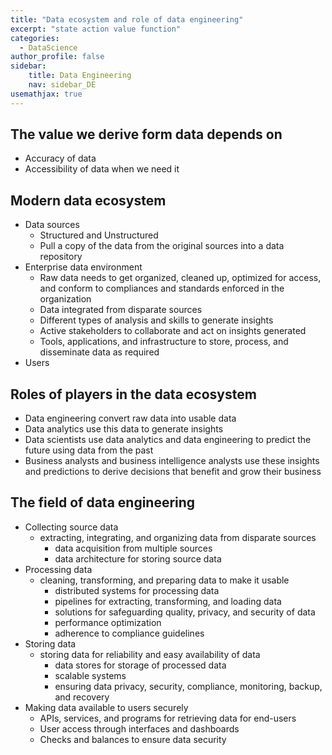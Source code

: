 ```yaml
---
title: "Data ecosystem and role of data engineering"
excerpt: "state action value function"
categories:
  - DataScience 
author_profile: false
sidebar:
    title: Data Engineering
    nav: sidebar_DE
usemathjax: true
---
```

 


## The value we derive form data depends on

- Accuracy of data
- Accessibility of data when we need it

## Modern data ecosystem

- Data sources
  - Structured and Unstructured
  - Pull a copy of the data from the original sources into a data repository
- Enterprise data environment
  - Raw data needs to get organized, cleaned up, optimized for access, and conform to compliances and standards enforced in the organization
  - Data integrated from disparate sources
  - Different types of analysis and skills to generate insights
  - Active stakeholders to collaborate and act on insights generated
  - Tools, applications, and infrastructure to store, process, and disseminate data as required
- Users

## Roles of players in the data ecosystem

- Data engineering convert raw data into usable data
- Data analytics use this data to generate insights
- Data scientists use data analytics and data engineering to predict the future using data from the past
- Business analysts and business intelligence analysts use these insights and predictions to derive decisions that benefit and grow their business

## The field of data engineering

- Collecting source data
  - extracting, integrating, and organizing data from disparate sources
    - data acquisition from multiple sources
    - data architecture for storing source data
- Processing data
  - cleaning, transforming, and preparing data to make it usable
    - distributed systems for processing data
    - pipelines for extracting, transforming, and loading data
    - solutions for safeguarding quality, privacy, and security of data
    - performance optimization
    - adherence to compliance guidelines
- Storing data
  - storing data for reliability and easy availability of data
    - data stores for storage of processed data
    - scalable systems
    - ensuring data privacy, security, compliance, monitoring, backup, and recovery
- Making data available to users securely
  - APIs, services, and programs for retrieving data for end-users
  - User access through interfaces and dashboards
  - Checks and balances to ensure data security
